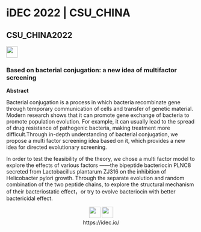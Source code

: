 # iDEC 2022 | CSU_CHINA

## CSU_CHINA2022


<img src="https://s1.ax1x.com/2022/10/08/xGmuLQ.png" height="30"/>


### Based on bacterial conjugation: a new idea of multifactor screening


**Abstract**

Bacterial conjugation is a process in which bacteria recombinate gene through temporary communication of cells and transfer of genetic material. Modern research shows that it can promote gene exchange of bacteria to promote population evolution. For example, it can usually lead to the spread of drug resistance of pathogenic bacteria, making treatment more difficult.Through in-depth understanding of bacterial conjugation, we propose a multi factor screening idea based on it, which provides a new idea for directed evolutionary screening.

In order to test the feasibility of the theory, we chose a multi factor model to explore the effects of various factors ­——the bipeptide bacteriocin PLNC8 secreted from Lactobacillus plantarum ZJ316 on the inhibition of Helicobacter pylori growth. Through the separate evolution and random combination of the two peptide chains, to explore the structural mechanism of their bacteriostatic effect，or try to evolve bacteriocin with better bactericidal effect.



<center class="half">
    <img src="https://s1.ax1x.com/2022/10/08/xGmmQS.png" height="30"/>
    <img src="https://s1.ax1x.com/2022/10/08/xGmZz8.png" height="30"/>
</center>







<center>https://idec.io/</center>
